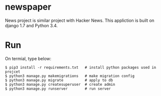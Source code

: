 # newspaper
News project is similar project with Hacker News. This appliction is built on django 1.7 and Python 3.4.

# Run
On termial, type below:

```
$ pip3 install -r requirements.txt	 # install python packages used in projcet
$ python3 manage.py makemigrations   # make migration config
$ python3 manage.py migrate          # apply to db
$ python3 manage.py createsuperuser  # create admin
$ python3 manage.py runserver        # run server
```

